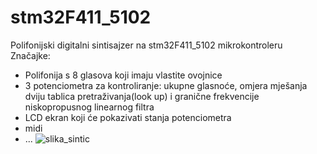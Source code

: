# stm32F411_5102
 Polifonijski digitalni sintisajzer na stm32F411_5102 mikrokontroleru <br/>
 Značajke:
 * Polifonija s 8 glasova koji imaju vlastite ovojnice
 * 3 potenciometra za kontroliranje: ukupne glasnoće, omjera mješanja dviju tablica pretraživanja(look up) i granične frekvencije niskopropusnog linearnog filtra
 * LCD ekran koji će pokazivati stanja potenciometra
 * midi
 * ...
![slika_sintic](https://github.com/user-attachments/assets/70538e2f-80b0-4b2f-93c7-5275630b5a62)
